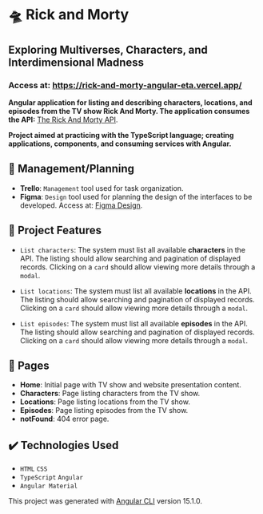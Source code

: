 # 🛸 Rick and Morty
## Exploring Multiverses, Characters, and Interdimensional Madness

### Access at: https://rick-and-morty-angular-eta.vercel.app/

**Angular application for listing and describing characters, locations, and episodes from the TV show Rick And Morty. The application consumes the API:** [The Rick And Morty API](https://rickandmortyapi.com/).

**Project aimed at practicing with the TypeScript language; creating applications, components, and consuming services with Angular.**

## 📅 Management/Planning
- **Trello**: `Management` tool used for task organization.
- **Figma**: `Design` tool used for planning the design of the interfaces to be developed. Access at: [Figma Design](https://www.figma.com/file/orCZxbI4KQv64trLAH97g1/Rick-and-Morty?type=design&node-id=0%3A1&mode=design&t=FVSUtEs491r97LWL-1).

## 🔨 Project Features
- `List characters`: The system must list all available **characters** in the API. The listing should allow searching and pagination of displayed records. Clicking on a `card` should allow viewing more details through a `modal`.

- `List locations`: The system must list all available **locations** in the API. The listing should allow searching and pagination of displayed records. Clicking on a `card` should allow viewing more details through a `modal`.

- `List episodes`: The system must list all available **episodes** in the API. The listing should allow searching and pagination of displayed records. Clicking on a `card` should allow viewing more details through a `modal`.

## 🧩 Pages
- **Home**: Initial page with TV show and website presentation content.
- **Characters**: Page listing characters from the TV show.
- **Locations**: Page listing locations from the TV show.
- **Episodes**: Page listing episodes from the TV show.
- **notFound**: 404 error page.

## ✔️ Technologies Used
- `HTML`  `CSS`
- `TypeScript`  `Angular`
- `Angular Material`

This project was generated with [Angular CLI](https://github.com/angular/angular-cli) version 15.1.0.

